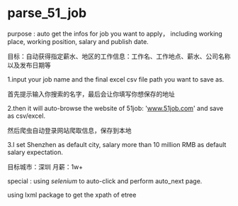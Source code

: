 # parse_51_job

purpose : auto get the infos for job you want to apply， including working place, working position, salary and publish date.

目标：自动获得指定薪水、地区的工作信息：工作名、工作地点、薪水、公司名称以及发布日期等

1.input your job name and the final excel csv file path you want to save as.

首先提示输入你搜索的名字，最后会让你填写你想保存的地址

2.then it will auto-browse the website of 51job: 'www.51job.com' and save as csv/excel.

然后爬虫自动登录网站爬取信息，保存到本地

3.I set Shenzhen as default city, salary more than 10 million RMB as default salary expectation.

目标城市：深圳  月薪：1w+


special :
using *selenium* to auto-click and perform auto_next page. 

using lxml package to get the xpath of etree